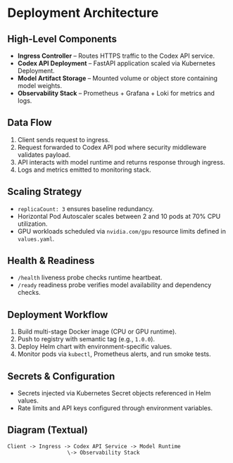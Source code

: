 # Deployment Architecture

## High-Level Components
- **Ingress Controller** – Routes HTTPS traffic to the Codex API service.
- **Codex API Deployment** – FastAPI application scaled via Kubernetes Deployment.
- **Model Artifact Storage** – Mounted volume or object store containing model weights.
- **Observability Stack** – Prometheus + Grafana + Loki for metrics and logs.

## Data Flow
1. Client sends request to ingress.
2. Request forwarded to Codex API pod where security middleware validates payload.
3. API interacts with model runtime and returns response through ingress.
4. Logs and metrics emitted to monitoring stack.

## Scaling Strategy
- `replicaCount: 3` ensures baseline redundancy.
- Horizontal Pod Autoscaler scales between 2 and 10 pods at 70% CPU utilization.
- GPU workloads scheduled via `nvidia.com/gpu` resource limits defined in `values.yaml`.

## Health & Readiness
- `/health` liveness probe checks runtime heartbeat.
- `/ready` readiness probe verifies model availability and dependency checks.

## Deployment Workflow
1. Build multi-stage Docker image (CPU or GPU runtime).
2. Push to registry with semantic tag (e.g., `1.0.0`).
3. Deploy Helm chart with environment-specific values.
4. Monitor pods via `kubectl`, Prometheus alerts, and run smoke tests.

## Secrets & Configuration
- Secrets injected via Kubernetes Secret objects referenced in Helm values.
- Rate limits and API keys configured through environment variables.

## Diagram (Textual)
```text
Client -> Ingress -> Codex API Service -> Model Runtime
                   \-> Observability Stack
```
